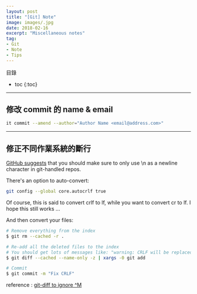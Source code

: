 ```yaml
---
layout: post
title: "[Git] Note"
image: images/.jpg
date: 2018-02-16
excerpt: "Miscellaneous notes"
tag:
- Git
- Note
- Tips
---
```


目錄
* toc
{:toc}

---

## 修改 commit 的 name & email

```bash
it commit --amend --author="Author Name <email@address.com>"
```

---

## 修正不同作業系統的斷行

[GitHub suggests](https://help.github.com/articles/dealing-with-line-endings/) that you should make sure to only use \n as a newline character in git-handled repos.

There's an option to auto-convert:

```bash
git config --global core.autocrlf true
```

Of course, this is said to convert crlf to lf, while you want to convert cr to lf. I hope this still works …

And then convert your files:

```bash
# Remove everything from the index
$ git rm --cached -r .

# Re-add all the deleted files to the index
# You should get lots of messages like: "warning: CRLF will be replaced by LF in <file>."
$ git diff --cached --name-only -z | xargs -0 git add

# Commit
$ git commit -m "Fix CRLF"
```

reference :
[git-diff to ignore ^M](https://stackoverflow.com/questions/1889559/git-diff-to-ignore-m/1889699#1889699)